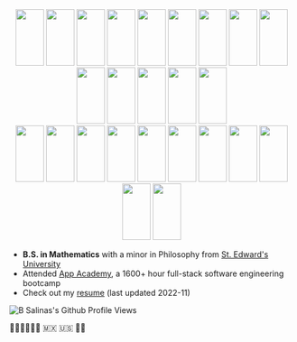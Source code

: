 <header>
    <link rel="stylesheet" href="https://cdn.jsdelivr.net/gh/devicons/devicon@v2.15.1/devicon.min.css">
</header> 

<!-- I like math, philosophy, art, finance, cybersecurity, AI, blockchain, and my dog Linus. -->

<body>
    <div align="center" justify-content="space-between">
        <img src="https://cdn.jsdelivr.net/gh/devicons/devicon/icons/bash/bash-original.svg" height="100" width="50"/>
        <img src="https://cdn.jsdelivr.net/gh/devicons/devicon/icons/javascript/javascript-original.svg" height="100" width="50"/>
        <img src="https://cdn.jsdelivr.net/gh/devicons/devicon/icons/python/python-original.svg" height="100" width="50"/>
        <img src="https://cdn.jsdelivr.net/gh/devicons/devicon/icons/java/java-original.svg" height="100" width="50"/>
        <img src="https://cdn.jsdelivr.net/gh/devicons/devicon/icons/solidity/solidity-original.svg" height="100" width="50" />
        <!-- <img src="https://cdn.jsdelivr.net/gh/devicons/devicon/icons/rust/rust-plain.svg" height="100" width="50"/>  -->
        <img src="https://cdn.jsdelivr.net/gh/devicons/devicon/icons/html5/html5-original.svg" height="100" width="50"/>
        <img src="https://cdn.jsdelivr.net/gh/devicons/devicon/icons/css3/css3-original.svg" height="100" width="50"/>
        <img src="https://cdn.jsdelivr.net/gh/devicons/devicon/icons/react/react-original.svg" height="100" width="50"/>
        <img src="https://cdn.jsdelivr.net/gh/devicons/devicon/icons/redux/redux-original.svg" height="100" width="50"/>
        <img src="https://cdn.jsdelivr.net/gh/devicons/devicon/icons/git/git-original.svg" height="100" width="50" />
        <img src="https://cdn.jsdelivr.net/gh/devicons/devicon/icons/nodejs/nodejs-original-wordmark.svg" height="100" width="50"/>
        <img src="https://cdn.jsdelivr.net/gh/devicons/devicon/icons/flask/flask-original-wordmark.svg" height="100" width="50"/>
        <img src="https://cdn.jsdelivr.net/gh/devicons/devicon/icons/postgresql/postgresql-original.svg" height="100" width="50"/>  
        <img src="https://cdn.jsdelivr.net/gh/devicons/devicon/icons/sequelize/sequelize-original.svg" height="100" width="50"/>
        <!-- <img src="https://cdn.jsdelivr.net/gh/devicons/devicon/icons/express/express-original.svg" height="100" width="50"/> -->
        <br />
        <img src="https://cdn.jsdelivr.net/gh/devicons/devicon/icons/markdown/markdown-original.svg" height="100" width="50"/>    
        <img src="https://cdn.jsdelivr.net/gh/devicons/devicon/icons/latex/latex-original.svg" height="100" width="50"/>
        <img src="https://cdn.jsdelivr.net/gh/devicons/devicon/icons/figma/figma-original.svg" height="100" width="50"/>
        <img src="https://cdn.jsdelivr.net/gh/devicons/devicon/icons/matlab/matlab-original.svg" height="100" width="50"/>
        <img src="https://cdn.jsdelivr.net/gh/devicons/devicon/icons/docker/docker-original.svg" height="100" width="50"/>
        <img src="https://cdn.jsdelivr.net/gh/devicons/devicon/icons/amazonwebservices/amazonwebservices-original.svg" height="100" width="50"/>
        <img src="https://cdn.jsdelivr.net/gh/devicons/devicon/icons/gatsby/gatsby-original.svg" height="100" width="50"/>
        <img src="https://cdn.jsdelivr.net/gh/devicons/devicon/icons/heroku/heroku-original.svg" height="100" width="50"/>
        <!-- <img src="https://cdn.jsdelivr.net/gh/devicons/devicon/icons/devicon/devicon-original.svg" height="50" width="25"/>
        <img src="https://cdn.jsdelivr.net/gh/devicons/devicon/icons/threejs/threejs-original.svg" height="50" width="25"/> -->
        <img src="https://cdn.jsdelivr.net/gh/devicons/devicon/icons/photoshop/photoshop-plain.svg" height="100" width="50"/>
        <img src="https://cdn.jsdelivr.net/gh/devicons/devicon/icons/xd/xd-plain.svg" height="100" width="50"/>
        <img src="https://cdn.jsdelivr.net/gh/devicons/devicon/icons/premierepro/premierepro-plain.svg" height="100" width="50"/>
        <!-- <img src="https://cdn.jsdelivr.net/gh/devicons/devicon/icons/aftereffects/aftereffects-original.svg" height="100" width="50"/>
        <img src="https://cdn.jsdelivr.net/gh/devicons/devicon/icons/illustrator/illustrator-plain.svg" height="100" width="50"/> -->
        <!-- <img src="https://cdn.jsdelivr.net/gh/devicons/devicon/icons/blender/blender-original.svg" height="50" width="25"/> -->
     </div>   
</body>

- **B.S. in Mathematics** with a minor in Philosophy from <a href="https://www.stedwards.edu"> St. Edward's University </a>
- Attended <a href="https://www.appacademy.io">App Academy</a>, a 1600+ hour full-stack software engineering bootcamp
- Check out my [resume](https://github.com/B-Salinas/resume-pdfs/blob/main/2022-11-Salinas-SoftwareEngineer-Resume.pdf) (last updated 2022-11)  

<p align="left">
  <img src="https://komarev.com/ghpvc/?username=b-salinas" alt="B Salinas's Github Profile Views"> 
</p>

✊🏽✊🏾✊🏿 🇲🇽 🇺🇸 🏳️‍🌈

<!-- <div>
  <img src="https://cdn.jsdelivr.net/gh/devicons/devicon/icons/github/github-original.svg" height="50" width="25"/>
  &nbsp;
  <img src="https://cdn.jsdelivr.net/gh/devicons/devicon/icons/linkedin/linkedin-original.svg" height="50" width="25"/>  
</div> -->







































<!-- OLD README 1 -->

<!--
**Hi, I'm B and I'm a Full-Stack Software Engineer based out of Austin, TX!**

- I graduated from App Academy, a +1400-hour full-stack software development bootcamp, where I honed my skills in: **JavaScript (ES6), Python, React.js, Redux.js, PostgreSQL** and more.
- Fun Fact: I also graduated from St. Edward's University with a degree in Mathematics.
- I am currently looking for a position where I can continue to make a meaningful impact while nurturing my skills.

Check out my portfolio [here](http://b-salinas.dev), let's connect!

**Languages and Technologies I use:**
<p>
  <img src="https://img.shields.io/badge/Python-FFD43B?style=for-the-badge&logo=python&logoColor=darkgreen">
  <img src="https://img.shields.io/badge/JavaScript-323330?style=for-the-badge&logo=javascript&logoColor=F7DF1E">
  <img src="https://img.shields.io/badge/React-20232A?style=for-the-badge&logo=react&logoColor=61DAFB">
  <img src="https://img.shields.io/badge/Redux-593D88?style=for-the-badge&logo=redux&logoColor=white">
  <img src="https://img.shields.io/badge/Chakra--UI-319795?style=for-the-badge&logo=chakra-ui&logoColor=white">
  <img src="https://img.shields.io/badge/HTML5-E34F26?style=for-the-badge&logo=html5&logoColor=white">
  <img src="https://img.shields.io/badge/CSS3-1572B6?style=for-the-badge&logo=css3&logoColor=white">
  <img src="https://img.shields.io/badge/Flask-000000?style=for-the-badge&logo=flask&logoColor=white">
  <img src="https://img.shields.io/badge/Heroku-430098?style=for-the-badge&logo=heroku&logoColor=white">
  <img src="https://img.shields.io/badge/Adobe%20XD-FF61F6?style=for-the-badge&logo=Adobe%20XD&logoColor=white">
  <img src="https://img.shields.io/badge/Git-F05032?style=for-the-badge&logo=git&logoColor=white">
  <img src="https://img.shields.io/badge/Markdown-000000?style=for-the-badge&logo=markdown&logoColor=white">
  <img src="https://img.shields.io/badge/Postman-FF6C37?style=for-the-badge&logo=Postman&logoColor=white">
</p>

<p align="left">
  <img src="https://komarev.com/ghpvc/?username=b-salinas" alt="B Salinas's Github Profile Views">
</p>
-->
















<!-- OLD README 2 -->


<!--
# Skills
#### Languages
![Python](https://img.shields.io/badge/Python-FFD43B?style=for-the-badge&logo=python&logoColor=darkgreen)
![JavaScript](https://img.shields.io/badge/JavaScript-323330?style=for-the-badge&logo=javascript&logoColor=F7DF1E)
![HTML](https://img.shields.io/badge/HTML5-E34F26?style=for-the-badge&logo=html5&logoColor=white)
![CSS](https://img.shields.io/badge/CSS3-1572B6?style=for-the-badge&logo=css3&logoColor=white)

#### Frameworks
![React](https://img.shields.io/badge/React-20232A?style=for-the-badge&logo=react&logoColor=61DAFB)
![Redux](https://img.shields.io/badge/Redux-593D88?style=for-the-badge&logo=redux&logoColor=white)
![Flask](https://img.shields.io/badge/Flask-000000?style=for-the-badge&logo=flask&logoColor=white)
![Node.js](https://img.shields.io/badge/Node.js-43853D?style=for-the-badge&logo=node-dot-js&logoColor=white)
![Express.js](https://img.shields.io/badge/Express.js-000000?style=for-the-badge&logo=express&logoColor=white)
![NPM](https://img.shields.io/badge/npm-CB3837?style=for-the-badge&logo=npm&logoColor=white)
![React Router](https://img.shields.io/badge/React_Router-CA4245?style=for-the-badge&logo=react-router&logoColor=white)
![Chakra-UI](https://img.shields.io/badge/Chakra--UI-319795?style=for-the-badge&logo=chakra-ui&logoColor=white)
![Docker](https://img.shields.io/badge/Docker-2CA5E0?style=for-the-badge&logo=docker&logoColor=white)

#### Databases
![Postgres](https://img.shields.io/badge/PostgreSQL-316192?style=for-the-badge&logo=postgresql&logoColor=white)
![Microsoft SQL Server](https://img.shields.io/badge/Microsoft%20SQL%20Sever-CC2927?style=for-the-badge&logo=microsoft%20sql%20server&logoColor=white)

#### Cloud
![Heroku](https://img.shields.io/badge/Heroku-430098?style=for-the-badge&logo=heroku&logoColor=white)

#### Design
![Adobe Photoshop](https://img.shields.io/badge/Adobe%20Photoshop-31A8FF?style=for-the-badge&logo=Adobe%20Photoshop&logoColor=black)
![Adobe XD](https://img.shields.io/badge/Adobe%20XD-FF61F6?style=for-the-badge&logo=Adobe%20XD&logoColor=white)
![Canva](https://img.shields.io/badge/Canva-%2300C4CC.svg?&style=for-the-badge&logo=Canva&logoColor=white)

#### Other
![Markdown](https://img.shields.io/badge/Markdown-000000?style=for-the-badge&logo=markdown&logoColor=white)
![Git](https://img.shields.io/badge/Git-F05032?style=for-the-badge&logo=git&logoColor=white)
![Postman](https://img.shields.io/badge/Postman-FF6C37?style=for-the-badge&logo=Postman&logoColor=white)
-->



<!-- OLD README 3 -->

<!--
<div align="center" justify-content="space-between">
    <img src="https://img.shields.io/badge/Python-FFD43B?style=for-the-badge&logo=python&logoColor=darkgreen"> 
    <img src="https://img.shields.io/badge/JavaScript-323330?style=for-the-badge&logo=javascript&logoColor=F7DF1E"> 
    <img src="https://img.shields.io/badge/React-20232A?style=for-the-badge&logo=react&logoColor=61DAFB"> 
    <img src="https://img.shields.io/badge/Chakra--UI-319795?style=for-the-badge&logo=chakra-ui&logoColor=white">
    <img src="https://img.shields.io/badge/Redux-593D88?style=for-the-badge&logo=redux&logoColor=white"> 
    <img src="https://img.shields.io/badge/Postman-FF6C37?style=for-the-badge&logo=Postman&logoColor=white">  
    <img src="https://img.shields.io/badge/PostgreSQL-316192?style=for-the-badge&logo=postgresql&logoColor=white"> 
    <img src="https://img.shields.io/badge/Git-F05032?style=for-the-badge&logo=git&logoColor=white">
    <img src="https://img.shields.io/badge/Markdown-000000?style=for-the-badge&logo=markdown&logoColor=white">
   <img src="https://img.shields.io/badge/Ethereum-3C3C3D?style=for-the-badge&logo=Ethereum&logoColor=white">
</div>
-->
